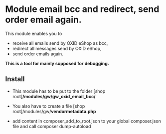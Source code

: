 # Module email bcc and redirect, send order email again.
This module enables you to
* receive all emails send by OXID eShop as bcc,
* redirect all messages send by OXID eShop,
* send order emails again.

**This is a tool for mainly supposed for debugging.**

## Install
- This module has to be put to the folder
\[shop root\]**/modules/gw/gw_oxid_email_bcc/**

- You also have to create a file
\[shop root\]/modules/gw/**vendormetadata.php**

- add content in composer_add_to_root.json to your global composer.json file and call composer dump-autoload
